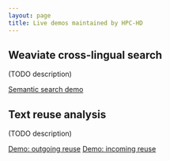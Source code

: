 ```yaml
---
layout: page
title: Live demos maintained by HPC-HD
---
```


## Weaviate cross-lingual search

(TODO description)

[Semantic search demo](https://app-kaiku.rahtiapp.fi/semantic)

## Text reuse analysis

(TODO description)

[Demo: outgoing reuse](https://app-kaiku.rahtiapp.fi/pagetime/0672600300)
[Demo: incoming reuse](https://app-kaiku.rahtiapp.fi/pagetime/0267301700/in)
